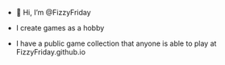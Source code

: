 - 👋 Hi, I’m @FizzyFriday
- I create games as a hobby

- I have a public game collection that anyone is able to play at FizzyFriday.github.io

<!---
FizzyFriday/FizzyFriday is a ✨ special ✨ repository because its `README.md` (this file) appears on your GitHub profile.
You can click the Preview link to take a look at your changes.
--->
